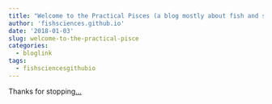 ```yaml
---
title: "Welcome to the Practical Pisces (a blog mostly about fish and science)"
author: 'fishsciences.github.io'
date: '2018-01-03'
slug: welcome-to-the-practical-pisce
categories:
  - bloglink
tags:
  - fishsciencesgithubio
---
```


Thanks for stopping[... <i class="fas fa-external-link-alt"></i>](https://fishsciences.github.io/post/2018-01-03-welcome/)


